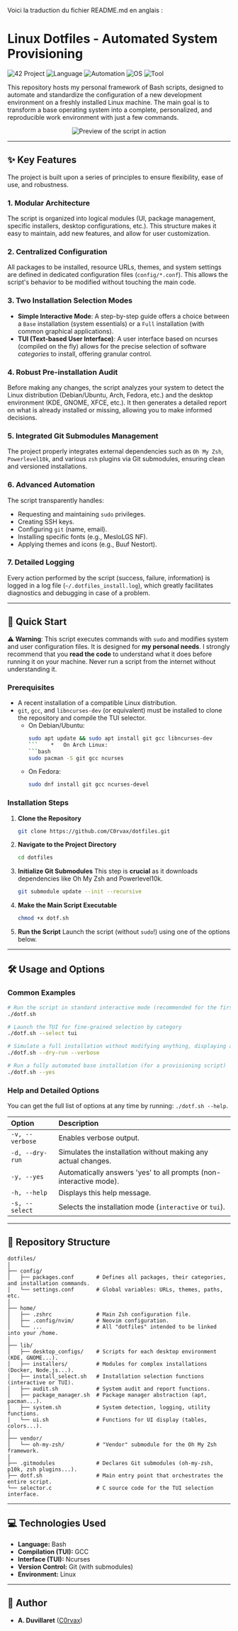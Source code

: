 Voici la traduction du fichier README.md en anglais :

# Linux Dotfiles - Automated System Provisioning

![42 Project](https://img.shields.io/badge/42%20Project-Dotfiles-blue) ![Language](https://img.shields.io/badge/Language-Bash-informational) ![Automation](https://img.shields.io/badge/Automation-Scripts-orange) ![OS](https://img.shields.io/badge/OS-Linux-critical) ![Tool](https://img.shields.io/badge/Interface-TUI-green)

This repository hosts my personal framework of Bash scripts, designed to automate and standardize the configuration of a new development environment on a freshly installed Linux machine. The main goal is to transform a base operating system into a complete, personalized, and reproducible work environment with just a few commands.

<p align="center">
<img src="https://raw.githubusercontent.com/C0rvax/dotfiles/main/dotfiles.png" alt="Preview of the script in action"/>
</p>

---

## ✨ Key Features

The project is built upon a series of principles to ensure flexibility, ease of use, and robustness.

### 1. Modular Architecture
The script is organized into logical modules (UI, package management, specific installers, desktop configurations, etc.). This structure makes it easy to maintain, add new features, and allow for user customization.

### 2. Centralized Configuration
All packages to be installed, resource URLs, themes, and system settings are defined in dedicated configuration files (`config/*.conf`). This allows the script's behavior to be modified without touching the main code.

### 3. Two Installation Selection Modes
*   **Simple Interactive Mode**: A step-by-step guide offers a choice between a `Base` installation (system essentials) or a `Full` installation (with common graphical applications).
*   **TUI (Text-based User Interface)**: A user interface based on ncurses (compiled on the fly) allows for the precise selection of software *categories* to install, offering granular control.

### 4. Robust Pre-installation Audit
Before making any changes, the script analyzes your system to detect the Linux distribution (Debian/Ubuntu, Arch, Fedora, etc.) and the desktop environment (KDE, GNOME, XFCE, etc.). It then generates a detailed report on what is already installed or missing, allowing you to make informed decisions.

### 5. Integrated Git Submodules Management
The project properly integrates external dependencies such as `Oh My Zsh`, `Powerlevel10k`, and various `zsh` plugins via Git submodules, ensuring clean and versioned installations.

### 6. Advanced Automation
The script transparently handles:
*   Requesting and maintaining `sudo` privileges.
*   Creating SSH keys.
*   Configuring `git` (name, email).
*   Installing specific fonts (e.g., MesloLGS NF).
*   Applying themes and icons (e.g., Buuf Nestort).

### 7. Detailed Logging
Every action performed by the script (success, failure, information) is logged in a log file (`~/.dotfiles_install.log`), which greatly facilitates diagnostics and debugging in case of a problem.

---

## 🚀 Quick Start

⚠️ **Warning**: This script executes commands with `sudo` and modifies system and user configuration files. It is designed for **my personal needs**. I strongly recommend that you **read the code** to understand what it does before running it on your machine. Never run a script from the internet without understanding it.

### Prerequisites

*   A recent installation of a compatible Linux distribution.
*   `git`, `gcc`, and `libncurses-dev` (or equivalent) must be installed to clone the repository and compile the TUI selector.
    *   On Debian/Ubuntu:
        ```bash
        sudo apt update && sudo apt install git gcc libncurses-dev
        ```    *   On Arch Linux:
        ```bash
        sudo pacman -S git gcc ncurses
        ```
    *   On Fedora:
        ```bash
        sudo dnf install git gcc ncurses-devel
        ```

### Installation Steps

1.  **Clone the Repository**
    ```bash
    git clone https://github.com/C0rvax/dotfiles.git
    ```

2.  **Navigate to the Project Directory**
    ```bash
    cd dotfiles
    ```

3.  **Initialize Git Submodules**
    This step is **crucial** as it downloads dependencies like Oh My Zsh and Powerlevel10k.
    ```bash
    git submodule update --init --recursive
    ```

4.  **Make the Main Script Executable**
    ```bash
    chmod +x dotf.sh
    ```

5.  **Run the Script**
    Launch the script (without `sudo`!) using one of the options below.

---

## 🛠️ Usage and Options

### Common Examples

```bash
# Run the script in standard interactive mode (recommended for the first time)
./dotf.sh

# Launch the TUI for fine-grained selection by category
./dotf.sh --select tui

# Simulate a full installation without modifying anything, displaying all steps
./dotf.sh --dry-run --verbose

# Run a fully automated base installation (for a provisioning script)
./dotf.sh --yes
```

### Help and Detailed Options

You can get the full list of options at any time by running: `./dotf.sh --help`.

| Option | Description |
| :--- | :--- |
| `-v, --verbose` | Enables verbose output. |
| `-d, --dry-run` | Simulates the installation without making any actual changes. |
| `-y, --yes` | Automatically answers 'yes' to all prompts (non-interactive mode). |
| `-h, --help` | Displays this help message. |
| `-s, --select` | Selects the installation mode (`interactive` or `tui`). |

---

## 📁 Repository Structure

```
dotfiles/
│
├── config/
│   ├── packages.conf       # Defines all packages, their categories, and installation commands.
│   └── settings.conf       # Global variables: URLs, themes, paths, etc.
│
├── home/
│   ├── .zshrc              # Main Zsh configuration file.
│   ├── .config/nvim/       # Neovim configuration.
│   └── ...                 # All "dotfiles" intended to be linked into your /home.
│
├── lib/
│   ├── desktop_configs/    # Scripts for each desktop environment (KDE, GNOME...).
│   ├── installers/         # Modules for complex installations (Docker, Node.js...).
│   ├── install_select.sh   # Installation selection functions (interactive or TUI).
│   ├── audit.sh            # System audit and report functions.
│   ├── package_manager.sh  # Package manager abstraction (apt, pacman...).
│   ├── system.sh           # System detection, logging, utility functions.
│   └── ui.sh               # Functions for UI display (tables, colors...).
│
├── vendor/
│   └── oh-my-zsh/          # "Vendor" submodule for the Oh My Zsh framework.
│
├── .gitmodules             # Declares Git submodules (oh-my-zsh, p10k, zsh plugins...).
├── dotf.sh                 # Main entry point that orchestrates the entire script.
└── selector.c              # C source code for the TUI selection interface.
```

---

## 💻 Technologies Used

*   **Language:** Bash
*   **Compilation (TUI):** GCC
*   **Interface (TUI):** Ncurses
*   **Version Control:** Git (with submodules)
*   **Environment:** Linux

---

## 👤 Author

*   **A. Duvillaret** ([C0rvax](https://github.com/C0rvax))
